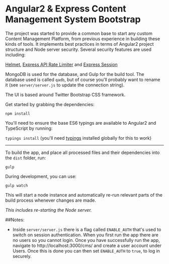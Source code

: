 # Angular2 & Express Content Management System Bootstrap  

The project was started to provide a common base to start any custom Content Management Platform, from previous experience in building these kinds of tools. 
It implements best practices in terms of Angular2 project structure and Node server security. Several security features are used including:

[Helmet][1], [Express API Rate Limiter][2] and [Express Session][3]

[1]: https://www.npmjs.com/package/helmet
[2]: https://www.npmjs.com/package/express-rate-limit
[3]: https://www.npmjs.com/package/express-session

MongoDB is used for the database, and Gulp for the build tool. The database used is called `qadb`, 
but of course you'll probably want to rename it (see `server/server.js` to update the connection string).

The UI is based around Twitter Bootstrap CSS framework.

Get started by grabbing the dependencies:

`npm install`

You'll need to ensure the base ES6 typings are available to Angular2 and TypeScript by running:

`typings install` (you'll need [typings][4] installed globally for this to work)

[4]: https://www.npmjs.com/package/typings

-----

To build the app, and place all processed files and their dependencies into the `dist` folder, run:

`gulp`

During development, you can use:

`gulp watch` 

This will start a node instance and automatically re-run relevant parts of the build process whenever changes are made. 

*This includes re-starting the Node server.*

##Notes:

- Inside `server/server.js` there is a flag called `ENABLE_AUTH` that's used to switch on session authentication. 
When you first run the app there are no users so you cannot login.
Once you have successfully run the app, navigate to http://localhost:3000/cms/ and create a user account under Users. 
Once this is done you can then set `ENABLE_AUTH` to `true`, to log in securely. 